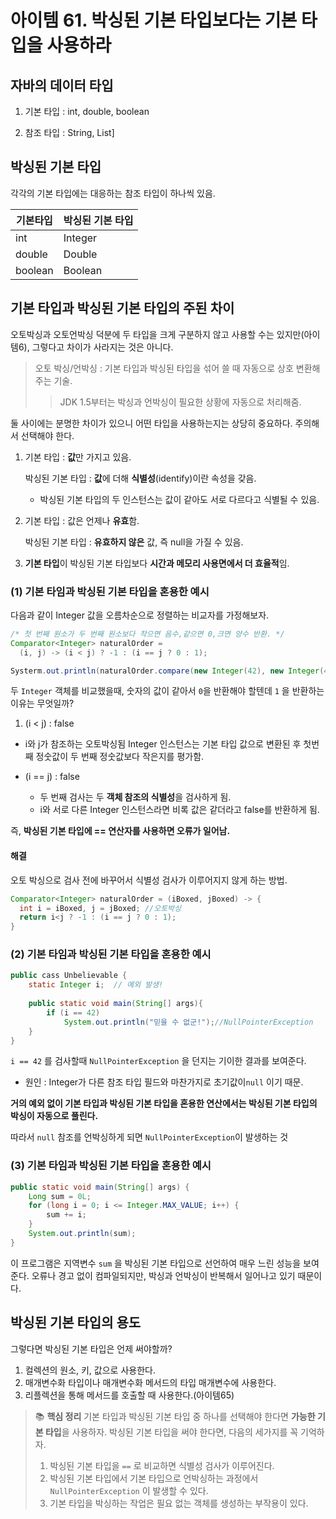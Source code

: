 # 아이템 61. 박싱된 기본 타입보다는 기본 타입을 사용하라

## 자바의 데이터 타입

1. 기본 타입 : int, double, boolean

2. 참조 타입 : String, List]

   

## 박싱된 기본 타입 

각각의 기본 타입에는 대응하는 참조 타입이 하나씩 있음.

| 기본타입 | 박싱된 기본 타입 |
| -------- | ---------------- |
| int      | Integer          |
| double   | Double           |
| boolean  | Boolean          |



## 기본 타입과 박싱된 기본 타입의 주된 차이

오토박싱과 오토언박싱 덕분에 두 타입을 크게 구분하지 않고 사용할 수는 있지만(아이템6), 그렇다고 차이가 사라지는 것은 아니다. 

> 오토 박싱/언박싱 : 기본 타입과 박싱된 타입을 섞어 쓸 때 자동으로 상호 변환해주는 기술.
>
> >  JDK 1.5부터는 박싱과 언박싱이 필요한 상황에 자동으로 처리해줌.

둘 사이에는 분명한 차이가 있으니 어떤 타입을 사용하는지는 상당히 중요하다. 주의해서 선택해야 한다.

1. 기본 타입 : **값**만 가지고 있음.

   박싱된 기본 타입 : **값**에 더해 **식별성**(identify)이란 속성을 갖음.

   - 박싱된 기본 타입의 두 인스턴스는 값이 같아도 서로 다르다고 식별될 수 있음.

2. 기본 타입 : 값은 언제나 **유효**함.

   박싱된 기본 타입 : **유효하지 않은** 값, 즉 null을 가질 수 있음.

3. **기본 타입**이 박싱된 기본 타입보다 **시간과 메모리 사용면에서 더 효율적**임.



###  (1) 기본 타임과 박싱된 기본 타입을 혼용한 예시

다음과 같이 Integer 값을 오름차순으로 정렬하는 비교자를 가정해보자.

```java
/* 첫 번째 원소가 두 번째 원소보다 작으면 음수,같으면 0,크면 양수 반환. */
Comparator<Integer> naturalOrder = 
  (i, j) -> (i < j) ? -1 : (i == j ? 0 : 1);

Systerm.out.println(naturalOrder.compare(new Integer(42), new Integer(42))); //0을 출력해야하지만, 실제로는 1을 출력함.
```

두 `Integer` 객체를 비교했을때, 숫자의 값이 같아서 `0`을 반환해야 할텐데 `1` 을 반환하는 이유는 무엇일까?

1. (i < j) :  false

- i와 j가 참조하는 오토박싱됨 Integer 인스턴스는 기본 타입 값으로 변환된 후 첫번째 정숫값이 두 번째 정숫값보다 작은지를 평가함.

- (i == j) :  false 
  - 두 번째 검사는 두 **객체 참조의 식별성**을 검사하게 됨.
  - i와 서로 다른 Integer 인스턴스라면 비록 값은 같더라고 false를 반환하게 됨.

즉, **박싱된 기본 타입에 == 연산자를 사용하면 오류가 일어남.**



#### 해결

오토 박싱으로 검사 전에 바꾸어서 식별성 검사가 이루어지지 않게 하는 방법.

```java
Comparator<Integer> naturalOrder = (iBoxed, jBoxed) -> {
  int i = iBoxed, j = jBoxed; //오토박싱
  return i<j ? -1 : (i == j ? 0 : 1);
}
```



### (2) 기본 타임과 박싱된 기본 타입을 혼용한 예시

```java
public cass Unbelievable {
	static Integer i;  // 예외 발생!
    
    public static void main(String[] args){
    	if (i == 42)
        	System.out.println("믿을 수 없군!");//NullPointerException
    }
}
```

`i == 42` 를 검사할때 `NullPointerException` 을 던지는 기이한 결과를 보여준다.

- 원인 : Integer가 다른 참조 타입 필드와 마찬가지로 초기값이`null` 이기 때문.

**거의 예외 없이 기본 타입과 박싱된 기본 타입을 혼용한 연산에서는 박싱된 기본 타입의 박싱이 자동으로 풀린다.**

따라서 `null` 참조를 언박싱하게 되면 `NullPointerException`이 발생하는 것



### (3) 기본 타임과 박싱된 기본 타입을 혼용한 예시

```java
public static void main(String[] args) {
	Long sum = 0L;
    for (long i = 0; i <= Integer.MAX_VALUE; i++) {
    	sum += i;
    }
    System.out.println(sum);
}
```

이 프로그램은 지역변수 `sum` 을 박싱된 기본 타입으로 선언하여 매우 느린 성능을 보여준다.
오류나 경고 없이 컴파일되지만, 박싱과 언박싱이 반복해서 일어나고 있기 때문이다.



## 박싱된 기본 타입의 용도

그렇다면 박싱된 기본 타입은 언제 써야할까?

1. 컬렉션의 원소, 키, 값으로 사용한다.
2. 매개변수화 타입이나 매개변수화 메서드의 타입 매개변수에 사용한다.
3. 리플렉션을 통해 메서드를 호출할 때 사용한다.(아이템65)


>📚 **핵심 정리**
>기본 타입과 박싱된 기본 타입 중 하나를 선택해야 한다면 **가능한 기본 타입**을 사용하자. 박싱된 기본 타입을 써야 한다면, 다음의 세가지를 꼭 기억하자.
>
>1. 박싱된 기본 타입을 `==` 로 비교하면 식별성 검사가 이루어진다.
>2. 박싱된 기본 타입에서 기본 타입으로 언박싱하는 과정에서 `NullPointerException` 이 발생할 수 있다.
>3. 기본 타입을 박싱하는 작업은 필요 없는 객체를 생성하는 부작용이 있다.


